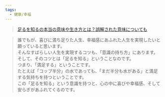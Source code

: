 ```yaml
---
tags:
  - 健康/幸福
---
```

>[足るを知るの本当の意味や生き方とは？誤解された意味についても](https://true-buddhism.com/teachings/chisoku/)

>誰でもが、喜びに満ち足りた人生、幸福感にあふれた人生を実現したいと願っていると思います。  
そんなすばらしい人生を実現するコツも、「意識の持ち方」にあります。  
そして、そのコツとは「足るを知る」ということなのです。  
つまり、「満足する」ということです。  
たとえば「コップ半分」の水であっても、「まだ半分も水がある」と満足する気持ちを持つということです。  
この「足るを知る」という意識を持つと、心の中に喜びや幸福感、そして安らぎがあふれてくるのです。

